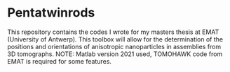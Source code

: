 # Pentatwinrods
This repository contains the codes I wrote for my masters thesis at EMAT (University of Antwerp). This toolbox will allow for the determination of the positions and orientations of anisotropic nanoparticles in assemblies from 3D tomographs.
NOTE: Matlab version 2021 used, TOMOHAWK code from EMAT is required for some features.
